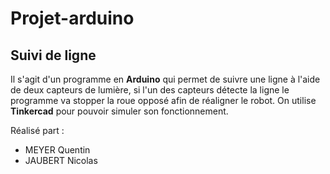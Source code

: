 Projet-arduino  
=
Suivi de ligne
-



Il s'agit d'un programme en **Arduino** qui permet de suivre une ligne à l'aide de deux capteurs de lumière, si l'un des capteurs détecte la ligne le programme va stopper la roue opposé afin de réaligner le robot.
On utilise **Tinkercad** pour pouvoir simuler son fonctionnement.

Réalisé part :

- MEYER Quentin
- JAUBERT Nicolas

